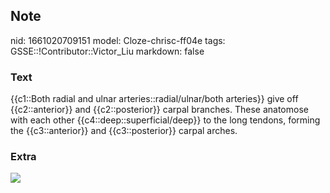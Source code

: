 ## Note
nid: 1661020709151
model: Cloze-chrisc-ff04e
tags: GSSE::!Contributor::Victor_Liu
markdown: false

### Text
{{c1::Both radial and ulnar arteries::radial/ulnar/both arteries}} give off {{c2::anterior}} and {{c2::posterior}} carpal branches. These anatomose with each other {{c4::deep::superficial/deep}} to the long tendons, forming the {{c3::anterior}} and {{c3::posterior}} carpal arches.

### Extra
<img src="1200px-Hand_arteries.svg.png">
